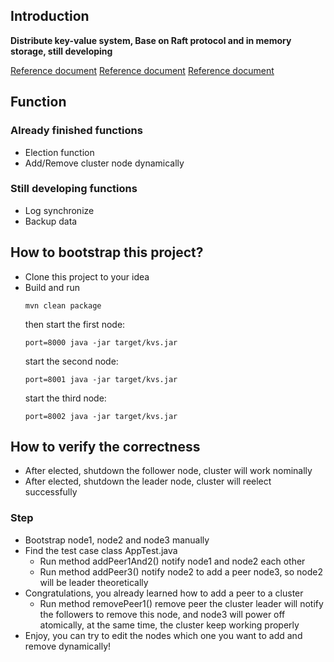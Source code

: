 ## Introduction

**Distribute key-value system, Base on Raft protocol and in memory storage, still developing**

[Reference document](https://github.com/maemual/raft-zh_cn/blob/master/raft-zh_cn.md)
[Reference document](https://raft.github.io)
[Reference document](http://thesecretlivesofdata.com/raft)

## Function

### Already finished functions

- Election function
- Add/Remove cluster node dynamically

### Still developing functions

- Log synchronize
- Backup data

## How to bootstrap this project?

- Clone this project to your idea
- Build and run
    ```shell
    mvn clean package
    ```
  then start the first node:
    ```shell
    port=8000 java -jar target/kvs.jar
    ```
  start the second node:
    ```shell
    port=8001 java -jar target/kvs.jar
    ```
  start the third node:
    ```shell
    port=8002 java -jar target/kvs.jar
    ```

## How to verify the correctness

- After elected, shutdown the follower node, cluster will work nominally
- After elected, shutdown the leader node, cluster will reelect successfully

### Step

- Bootstrap node1, node2 and node3 manually
- Find the test case class AppTest.java
    - Run method addPeer1And2()
      notify node1 and node2 each other
    - Run method addPeer3()
      notify node2 to add a peer node3, so node2 will be leader theoretically
- Congratulations, you already learned how to add a peer to a cluster
    - Run method removePeer1()
      remove peer the cluster leader will notify the followers to remove this node, and node3 will power off atomically,
      at the same time, the cluster keep working properly
- Enjoy, you can try to edit the nodes which one you want to add and remove dynamically!
  
  
  


